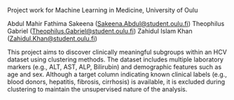Project work for Machine Learning in Medicine, University of Oulu

Abdul Mahir Fathima Sakeena (Sakeena.Abdul@student.oulu.fi)
Theophilus Gabriel (Theophilus.Gabriel@student.oulu.fi)
Zahidul Islam Khan (Zahidul.Khan@student.oulu.fi)

This project aims to discover clinically meaningful subgroups within an HCV dataset using clustering methods. 
The dataset includes multiple laboratory markers (e.g., ALT, AST, ALP, Bilirubin) and demographic features such as age and sex. 
Although a target column indicating known clinical labels (e.g., blood donors, hepatitis, fibrosis, cirrhosis) is available, it is excluded during clustering to maintain the unsupervised nature of the analysis.
